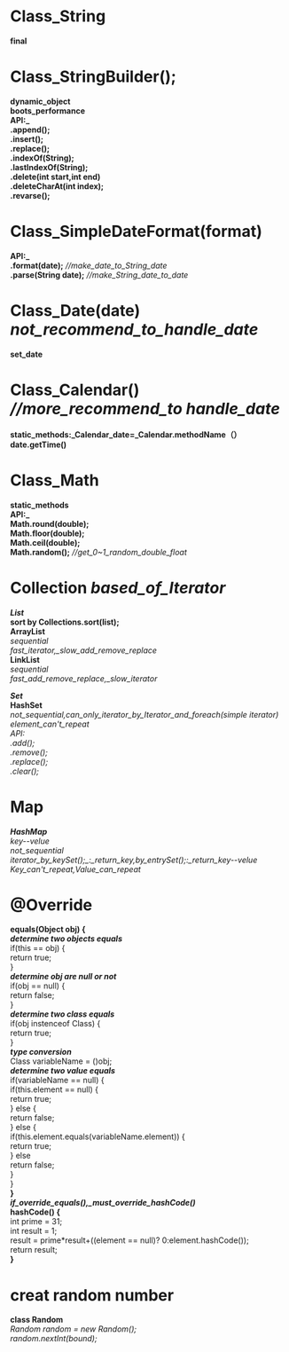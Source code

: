 # Class_String
  **final**  
  
# Class_StringBuilder();
  **dynamic_object**  
  **boots_performance**  
  **API:_**  
  **.append();**  
  **.insert();**  
  **.replace();**  
  **.indexOf(String);**  
  **.lastIndexOf(String);**  
  **.delete(int start,int end)**  
  **.deleteCharAt(int index);**  
  **.revarse();**  
  
# Class_SimpleDateFormat(format)
  **API:_**  
  **.format(date);** *//make_date_to_String_date*  
  **.parse(String date);** *//make_String_date_to_date*  
  
# Class_Date(date)  *not_recommend_to_handle_date*
  **set_date**  
  
# Class_Calendar()  *//more_recommend_to handle_date*
  **static_methods:_Calendar_date=_Calendar.methodName（）**  
  **date.getTime()**  
  
# Class_Math
  **static_methods**  
  **API:_**  
  **Math.round(double);**  
  **Math.floor(double);**  
  **Math.ceil(double);**  
  **Math.random();** *//get_0~1_random_double_float*  
  
# Collection *based_of_Iterator*
  ***List***  
    **sort by Collections.sort(list);**  
    **ArrayList**  
    *sequential*  
    *fast_iterator,_slow_add_remove_replace*  
    **LinkList**  
    *sequential*  
    *fast_add_remove_replace,_slow_iterator*  
    
  ***Set***  
    **HashSet**  
    *not_sequential,can_only_iterator_by_Iterator_and_foreach(simple iterator)*  
    *element_can't_repeat*  
    *API:*  
    *.add();*  
    *.remove();*  
    *.replace();*  
    *.clear();*  
  
# Map
  ***HashMap***  
  *key--velue*  
  *not_sequential*  
  *iterator_by_keySet();_:_return_key,_by_entrySet();_:_return_key--velue*  
  *Key_can't_repeat,Value_can_repeat*  
  
# @Override
  **equals(Object obj) {**  
  ***determine two objects equals***    
  if(this == obj) {  
     return true;  
  }    
  ***determine obj are null or not***   
  if(obj == null) {  
     return false;  
  }  
   ***determine two class equals***   
   if(obj instenceof Class) {  
      return true;  
   }  
   ***type conversion***  
   Class variableName = ()obj;  
   ***determine two value equals***  
   if(variableName == null) {  
      if(this.element == null) {  
         return true;  
      } else {  
         return false;  
      } else {  
         if(this.element.equals(variableName.element)) {  
            return true;  
         } else  
            return false;  
      }  
   }  
  **}**  
  ***if_override_equals(),_must_override_hashCode()***  
  **hashCode() {**  
  int prime = 31;  
  int result = 1;  
  result = prime*result+((element == null)? 0:element.hashCode());  
    return result;  
  **}**  
  # creat random number
   **class Random**  
   *Random random = new Random();*  
   *random.nextInt(bound);*  
  
